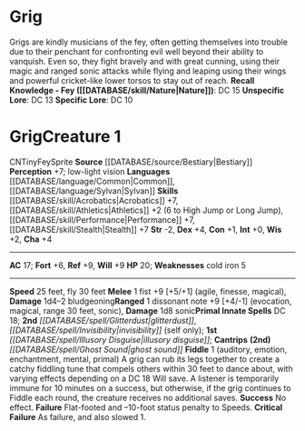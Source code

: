 ﻿---
ac: '17'
alignment: CN
all_resistance: null
burrow_speed: null
charisma: '+4'
climb_speed: null
constitution: '+1'
creature_ability:
- Fiddle
creature_family: '[[DATABASE/monsterfamily/Sprite|Sprite]]'
dexterity: '+4'
element: null
fly_speed: '30'
fortitude: '+6'
hardness: null
hp: '20'
id: '390'
immunity: null
intelligence: '+0'
land_speed: '25'
language:
- '[[DATABASE/language/Common|Common]]'
- '[[DATABASE/language/Sylvan|Sylvan]]'
level: '1'
max_speed: '30'
name: Grig
perception: '+7'
rarity: Common
reflex: '+9'
resistance: null
rus_type_level: null
school: null
sense:
- low-light vision
size: Tiny
skill:
- '[[DATABASE/skill/Acrobatics|Acrobatics]] +7'
- '[[DATABASE/skill/Athletics|Athletics]] +2'
- '[[DATABASE/skill/Performance|Performance]] +7'
- '[[DATABASE/skill/Stealth|Stealth]] +7'
source: '[[DATABASE/source/Bestiary|Bestiary]]'
speed:
- 25 feet
- fly 30 feet
spell:
- '[[DATABASE/spell/Ghost Sound|Ghost Sound]]'
- '[[DATABASE/spell/Glitterdust|Glitterdust]]'
- '[[DATABASE/spell/Illusory Disguise|Illusory Disguise]]'
- '[[DATABASE/spell/Invisibility|Invisibility]]'
strength: '-2'
strength_req: '-2'
strongest_save:
- Reflex
- Will
swim_speed: null
trait:
- '[[DATABASE/trait/Fey|Fey]]'
- '[[DATABASE/trait/Sprite|Sprite]]'
type: Creature
vision: Low-light vision
weakest_save:
- Fortitude
weakness:
- cold iron 5
will: '+9'
wisdom: '+2'

---
# Grig

Grigs are kindly musicians of the fey, often getting themselves into trouble due to their penchant for confronting evil well beyond their ability to vanquish. Even so, they fight bravely and with great cunning, using their magic and ranged sonic attacks while flying and leaping using their wings and powerful cricket-like lower torsos to stay out of reach.
**Recall Knowledge - Fey ([[DATABASE/skill/Nature|Nature]])**: DC 15
**Unspecific Lore**: DC 13
**Specific Lore**: DC 10

# Grig<span class="item-type">Creature 1</span>

<span class="trait-alignment item-trait">CN</span><span class="trait-size item-trait">Tiny</span><span class="item-trait">Fey</span><span class="item-trait">Sprite</span>
**Source** [[DATABASE/source/Bestiary|Bestiary]]
**Perception** +7; low-light vision
**Languages** [[DATABASE/language/Common|Common]], [[DATABASE/language/Sylvan|Sylvan]]
**Skills** [[DATABASE/skill/Acrobatics|Acrobatics]] +7, [[DATABASE/skill/Athletics|Athletics]] +2 (6 to High Jump or Long Jump), [[DATABASE/skill/Performance|Performance]] +7, [[DATABASE/skill/Stealth|Stealth]] +7
**Str** -2, **Dex** +4, **Con** +1, **Int** +0, **Wis** +2, **Cha** +4

---
**AC** 17; **Fort** +6, **Ref** +9, **Will** +9
**HP** 20; **Weaknesses** cold iron 5

---
**Speed** 25 feet, fly 30 feet
<span class="in-box-ability">**Melee** <span class="action-icon">1</span> fist +9 [+5/+1] (agile, finesse, magical), **Damage** 1d4–2 bludgeoning</span><span class="in-box-ability">**Ranged** <span class="action-icon">1</span> dissonant note +9 [+4/-1] (evocation, magical, range 30 feet, sonic), **Damage** 1d8 sonic</span>**Primal Innate Spells** DC 18; **2nd** _[[DATABASE/spell/Glitterdust|glitterdust]]_, _[[DATABASE/spell/Invisibility|invisibility]]_ (self only); **1st** _[[DATABASE/spell/Illusory Disguise|illusory disguise]]_; **Cantrips** **(2nd)** _[[DATABASE/spell/Ghost Sound|ghost sound]]_
<span class="in-box-ability">**Fiddle** <span class="action-icon">1</span> (auditory, emotion, enchantment, mental, primal) A grig can rub its legs together to create a catchy fiddling tune that compels others within 30 feet to dance about, with varying effects depending on a DC 18 Will save. A listener is temporarily immune for 10 minutes on a success, but otherwise, if the grig continues to Fiddle each round, the creature receives no additional saves.
**Success** No effect.
**Failure** Flat-footed and –10-foot status penalty to Speeds.
**Critical Failure** As failure, and also slowed 1.</span>